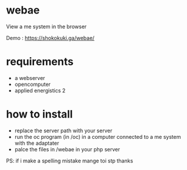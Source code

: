 # webae
View a me system in the browser

Demo : https://shokokuki.ga/webae/

# requirements
- a webserver
- opencomputer
- applied energistics 2

# how to install
- replace the server path with your server
- run the oc program (in /oc) in a computer connected to a me system with the adaptater
- palce the files in /webae in your php server

PS: if i make a spelling mistake mange toi stp thanks
